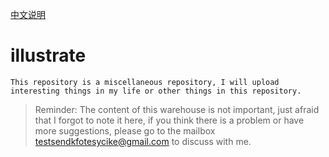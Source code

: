 [中文说明](./README_CN.md)
# illustrate
	This repository is a miscellaneous repository, I will upload interesting things in my life or other things in this repository.

> Reminder: The content of this warehouse is not important, just afraid that I forgot to note it here, if you think there is a problem or have more suggestions, please go to the mailbox testsendkfotesycike@gmail.com to discuss with me.
